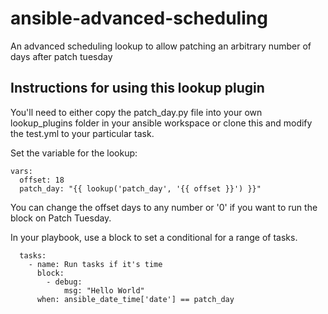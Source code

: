# ansible-advanced-scheduling
An advanced scheduling lookup to allow patching an arbitrary number of days after patch tuesday

## Instructions for using this lookup plugin

You'll need to either copy the patch_day.py file into your own lookup_plugins folder in your ansible workspace or clone this and modify the test.yml to your particular task.

Set the variable for the lookup:
```
vars:
  offset: 18
  patch_day: "{{ lookup('patch_day', '{{ offset }}') }}"
```
You can change the offset days to any number or '0' if you want to run the block on Patch Tuesday.

In your playbook, use a block to set a conditional for a range of tasks.
```
  tasks:
    - name: Run tasks if it's time 
      block:
        - debug: 
            msg: "Hello World"
      when: ansible_date_time['date'] == patch_day
```
